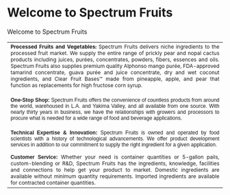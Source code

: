 # Welcome to Spectrum Fruits  
<p class="lead"> Welcome to Spectrum Fruits  </p>

<table class="contentpaneopen">
<tr>
<td valign="top" colspan="2">
<div style="text-align: justify;">
<strong class="sp_text_bold" style="font-size: 12px;">
 Processed Fruits and Vegetables:&nbsp;</strong><span style="font-size: 12px;">Spectrum Fruits delivers niche ingredients to the processed fruit market. We supply the entire range of prickly pear and nopal cactus products including juices, purées, concentrates, powders, fibers, essences and oils. Spectrum Fruits also supplies premium quality Alphonso mango purée, FDA-approved tamarind concentrate, guava purée and juice concentrate, dry and wet coconut ingredients, and Clear Fruit Bases™ made from pineapple, apple, and pear that function as replacements for high fructose corn syrup.</span></div>
<div style="text-align: justify;"><br /><span style="font-family: Verdana,Arial,Helvetica,sans-serif; font-size: 12pt;"><strong class="sp_text_bold" style="font-size: 12px;">One-Stop Shop:&nbsp;</strong><span class="sp_body_text" style="font-size: 12px;">Spectrum Fruits offers the convenience of countless products from around the world, warehoused in L.A. and Yakima Valley, and all available from one source. With nearly thirty years in business, we have the relationships with growers and processors to procure what is needed for a wide range of food and beverage applications.</span></span><br /><br /><span style="font-family: Verdana,Arial,Helvetica,sans-serif; font-size: 12pt;"><span class="sp_text_bold"><strong style="font-size: 12px;">Technical Expertise &amp; Innovation:&nbsp;</strong></span><span class="sp_body_text" style="font-size: 12px;">Spectrum Fruits is owned and operated by food scientists with a history of technological advancements. We offer product development services in addition to our commitment to supply the right ingredient for a given application.</span></span></div>
<div style="text-align: justify;"><span style="font-family: Verdana,Arial,Helvetica,sans-serif; font-size: 12pt;"><span class="sp_body_text" style="font-size: 12px;"><br /></span></span></div>
<div style="text-align: justify;"><span style="font-family: Verdana,Arial,Helvetica,sans-serif; font-size: 12pt;"><span class="sp_body_text" style="font-size: 12px;"><strong>Customer Service:&nbsp;</strong></span></span><span style="font-size: 12px;">Whether your need is container quantities or 5-gallon pails, custom-blending or R&amp;D, Spectrum Fruits has the ingredients, knowledge, facilities and connections to help get your product to market. Domestic ingredients are available without minimum quantity requirements. Imported ingredients are available for contracted container quantities.</span></div></td>
</tr>
</table>


